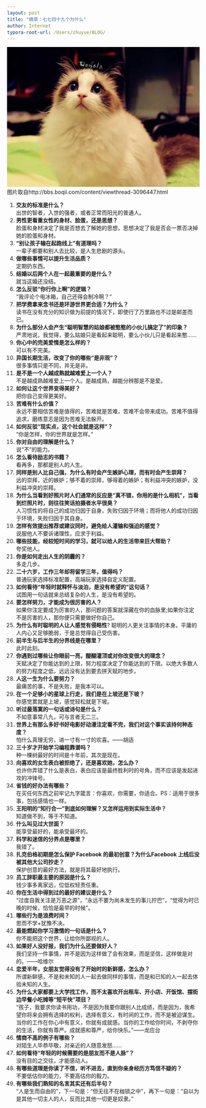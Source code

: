 ```yaml
---
layout: post
title: "摘录：七七四十九个为什么"
author: Internet
typora-root-url: /Users/zhuyue/BLOG/
---
```


![image](/assets/img/psb.jpeg)图片取自http://bbs.boqii.com/content/viewthread-3096447.html

1. **交友的标准是什么？**  
   出世的智者，入世的强者，或者正常而阳光的普通人。  
2. **男性更看重女性的身材、脸蛋，还是思想？**  
   脸蛋和身材决定了我是否想去了解她的思想，思想决定了我是否会一票否决掉她的脸蛋和身材。  
3. **“别让孩子输在起跑线上”有道理吗？**  
   一辈子都要和别人去比较，是人生悲剧的源头。  
4. **做哪些事情可以提升生活品质？**  
   定期扔东西。  
5. **结婚以后两个人在一起最重要的是什么？**  
   就当这婚还没结。  
6. **怎么反驳“你行你上啊”的逻辑？**  
   “我评论个电冰箱，自己还得会制冷啊？”  
7. **把学费拿来念书还是环游世界更合适？为什么？**  
   读书在没有充分的知识做为前提的情况下，即使行了万里路也不过是邮差而已。  
8. **为什么部分人会产生“聪明智慧的姑娘都被憨憨的小伙儿搞定了”的印象？**  
   严肃地说，我觉得，要么姑娘只是看起来聪明，要么小伙儿只是看起来憨……  
9. **你心中的完美爱情是怎么样的？**  
   可以有不完美。  
10. **异国长期生活，改变了你的哪些“是非观”？**  
   很多事情只是不同，并无是非。  
11. **是不是一个人越成熟就越难爱上一个人？**  
   不是越成熟越难爱上一个人。是越成熟，越能分辨那是不是爱。  
12. **如何让这个世界变得美好？**  
   把你自己变得更美好。  
13. **苦难有什么价值？**  
   永远不要相信苦难是值得的，苦难就是苦难，苦难不会带来成功。苦难不值得追求，磨练意志是因为苦难无法躲开。  
14. **如何反驳“现实点，这个社会就是这样”？**  
   “你是怎样，你的世界就是怎样。”  
15. **你对自由的理解是什么？**  
   说“不”的能力。  
16. **怎么看待励志的书籍？**  
   看再多，那都是别人的人生。  
17. **同样是别人比自己强，为什么有时会产生嫉妒心理，而有时会产生崇拜？**  
   远的崇拜，近的嫉妒；够不着的崇拜，够得着的嫉妒；有利益冲突的嫉妒，没利益冲突的崇拜。  
18. **为什么当看到好照片时人们通常的反应是“真不错，你用的是什么相机”，当看到烂照片时，则往往笑话拍摄者水平很臭？**  
   人习惯性的将自己的成功归因于自身，失败归因于环境；而将他人的成功归因于环境，失败归因于其自身。  
19. **怎样有效提出推荐或建议同时，避免给人灌输和强迫的感觉？**  
   说服他人不要诉诸理性，应求于利益。  
20. **哪些技能，经较短时间的学习，就可以给人的生活带来巨大帮助？**  
   夸奖他人。  
21. **你是如何走出人生的阴霾的？**  
   多走几步。  
22. **二十六岁，工作三年却将留学三年，值得吗？**  
   普通玩家选择标准配置，高端玩家选择自定义配置。  
23. **如何看待“年轻时就释怀与淡泊，是没有希望的”这句话？**  
   试图用一句话就来总结复杂的人生，是没有希望的。  
24. **要怎样努力，才能成为很厉害的人？**  
   如果你注定要成为厉害的人，那问题的答案就深藏在你的血脉里;如果你注定不是厉害的人，那你便只需要做好你自己。  
25. **为什么有时聪明的人让人感觉有侵略性**? 
   聪明的人更关注事情的本身。平庸的人内心又足够脆弱，于是总觉得自己受伤害。  
26. **前半生与后半生的分界线是在哪里？**  
   此时此刻。  
27. **你遇到过哪些让你眼前一亮，醍醐灌顶或对你改变很大的理念？**  
   天赋决定了你能达到的上限，努力程度决定了你能达到的下限。以绝大多数人的努力程度之低，远远没有达到要去拼天赋的地步。  
28. **人这一生为什么要努力？**  
   最痛苦的事，不是失败，是我本可以。  
29. **在一个足够小的星球上行走，我们是在上坡还是下坡？**  
   你感觉累就是上坡，感觉轻松就是下坡。  
30. **听过最落寞的一句话或诗句是什么？**  
   不如意事常八九，可与言者无二三。  
31. **世界上有那么多好书好电影好动漫注定看不完，我们对这个事实该持何种态度？**  
   怕什么真理无穷，进一寸有一寸的欢喜。——胡适  
32. **三十岁才开始学习编程靠谱吗？**  
   种一棵树最好的时间是十年前，其次是现在。  
33. **向喜欢的女生表白被拒绝了，还是喜欢她，怎么办？**  
   也许你弄错了什么是表白，表白应该是最终胜利时的号角，而不应该是发起进攻的冲锋号。  
34. **省钱的好办法有哪些？**  
   在买任何东西之前牢记九字箴言：你喜欢，你需要，你适合。PS：适用于很多事，包括感情也一样。  
35. **王阳明的“知行合一”到底如何理解？又怎样运用到实际生活中？**  
   知道做不到，等于不知道。  
36. **什么叫见过大世面？**  
   能享受最好的，能承受最坏的。  
37. **科学和迷信的分界点是哪里？**  
   我错了。  
38. **扎克伯格初期是怎么保护 Facebook 的最初创意？为什么Facebook 上线后没被其他大公司抄走？**  
   保护创意的最好方法，就是将其最好地执行。  
39. **员工辞职最主要的原因是什么？**  
   钱少事多离家远，位低权轻责任重。  
40. **你在生活中得到过的最好的建议是什么？**  
   “过度自我关注是万恶之源”，“永远不要为尚未发生的事儿拧巴”，“觉得为时已晚的时候，恰恰是最早的时候”。  
41. **哪些行为是浪费时间？**  
   思而不学+犹豫不决。  
42. **最能燃起你学习激情的一句话是什么？**  
   你不能把这个世界，让给你所鄙视的人。  
43. **如果好人没好报，我们为什么还要做好人？**  
   我们坚持一件事情，并不是因为这样做了会有效果，而是坚信，这样做是对的。——哈维尔  
44. **恋爱半年，女朋友觉得没有了开始时的新鲜感，怎么办？**  
   所谓新鲜感，不是和未知的人一起去做同样的事情，而是和已知的人一起去体验未知的人生。  
45. **为什么大家都要上大学找工作，而不太喜欢开出租车、开小店、开饭馆、摆街边早餐小吃摊等“短平快”项目？**  
   “孩子，我要求你读书用功，不是因为我要你跟别人比成绩，而是因为，我希望你将来会拥有选择的权利，选择有意义，有时间的工作，而不是被迫谋生。当你的工作在你心中有意义，你就有成就感。当你的工作给你时间，不剥夺你的生活，你就有尊严。成就感和尊严，给你快乐。”——龙应台  
46. **情商不高的例子有哪些？**  
   对陌生人毕恭毕敬，对亲近的人随意发怒……  
47. **如何看待“年轻的时候需要的是朋友而不是人脉”？**  
   没有目的之交往，才能感动人。  
48. **有哪些道理是你读了不信，听不进去，直到你亲身经历方笃信不疑的？**  
   不要低估你的能力，不要高估你的毅力。  
49. **有哪些我们熟知的名言其实还有后半句？**  
   “人是生而自由的”，下一句是：“但无往不在枷锁之中”，再下一句是：“自以为是其他一切主人的人，反而比其他一切更是奴隶。”  
